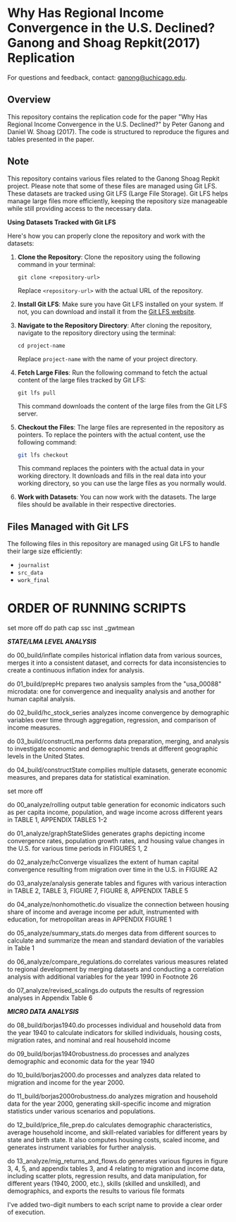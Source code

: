 # Why Has Regional Income Convergence in the U.S. Declined? Ganong and Shoag Repkit(2017) Replication

For questions and feedback, contact: ganong@uchicago.edu.

## Overview

This repository contains the replication code for the paper "Why Has Regional Income Convergence in the U.S. Declined?" by Peter Ganong and Daniel W. Shoag (2017). The code is structured to reproduce the figures and tables presented in the paper.


## Note
This repository contains various files related to the Ganong Shoag Repkit project. Please note that some of these files are managed using Git LFS. These datasets are tracked using Git LFS (Large File Storage). Git LFS helps manage large files more efficiently, keeping the repository size manageable while still providing access to the necessary data.

**Using Datasets Tracked with Git LFS**

 
Here's how you can properly clone the repository and work with the datasets:

1. **Clone the Repository**:
   Clone the repository using the following command in your terminal:

   ```
   git clone <repository-url>
   ```

   Replace `<repository-url>` with the actual URL of the repository.

2. **Install Git LFS**:
   Make sure you have Git LFS installed on your system. If not, you can download and install it from the [Git LFS website](https://git-lfs.com/).

3. **Navigate to the Repository Directory**:
   After cloning the repository, navigate to the repository directory using the terminal:

   ```
   cd project-name
   ```

   Replace `project-name` with the name of your project directory.

4. **Fetch Large Files**:
   Run the following command to fetch the actual content of the large files tracked by Git LFS:

   ```
   git lfs pull
   ```

   This command downloads the content of the large files from the Git LFS server.

5. **Checkout the Files**:
   The large files are represented in the repository as pointers. To replace the pointers with the actual content, use the following command:

   ```sh
   git lfs checkout
   ```

   This command replaces the pointers with the actual data in your working directory. It downloads and fills in the real data into your working directory, so you can use the large files as you normally would.

6. **Work with Datasets**:
   You can now work with the datasets. The large files should be available in their respective directories.



## Files Managed with Git LFS

The following files in this repository are managed using Git LFS to handle their large size efficiently:

- `journalist`
- `src_data`
- `work_final`

# ORDER OF RUNNING SCRIPTS

set more off
do path
cap ssc inst _gwtmean

***STATE/LMA LEVEL ANALYSIS***

do 00_build/inflate compiles historical inflation data from various sources, merges it into a consistent dataset, and corrects for data inconsistencies to create a continuous inflation index for analysis.

do 01_build/prepHc prepares two analysis samples from the "usa_00088" microdata: one for convergence and inequality analysis and another for human capital analysis.

do 02_build/hc_stock_series analyzes income convergence by demographic variables over time through aggregation, regression, and comparison of income measures.

do 03_build/constructLma performs data preparation, merging, and analysis to investigate economic and demographic trends at different geographic levels in the United States.

do 04_build/constructState compilies multiple datasets, generate economic measures, and prepares data for statistical examination.

set more off

do 00_analyze/rolling output table generation for economic indicators such as per capita income, population, and wage income across different years in TABLE 1, APPENDIX TABLES 1-2

do 01_analyze/graphStateSlides generates graphs depicting income convergence rates, population growth rates, and housing value changes in the U.S. for various time periods in FIGURES 1, 2

do 02_analyze/hcConverge visualizes the extent of human capital convergence resulting from migration over time in the U.S. in FIGURE A2

do 03_analyze/analysis generate tables and figures with various interaction in TABLE 2, TABLE 3, FIGURE 7, FIGURE 8, APPENDIX TABLE 5

do 04_analyze/nonhomothetic.do visualize the connection between housing share of income and average income per adult, instrumented with education, for metropolitan areas in APPENDIX FIGURE 1 

do 05_analyze/summary_stats.do merges data from different sources to calculate and summarize the mean and standard deviation of the variables in Table 1

do 06_analyze/compare_regulations.do correlates various measures related to regional development by merging datasets and conducting a correlation analysis with additional variables for the year 1990 in Footnote 26

do 07_analyze/revised_scalings.do outputs the results of regression analyses in Appendix Table 6

***MICRO DATA ANALYSIS***

do 08_build/borjas1940.do processes individual and household data from the year 1940 to calculate indicators for skilled individuals, housing costs, migration rates, and nominal and real household income

do 09_build/borjas1940robustness.do processes and analyzes demographic and economic data for the year 1940

do 10_build/borjas2000.do processes and analyzes data related to migration and income for the year 2000.

do 11_build/borjas2000robustness.do analyzes migration and household data for the year 2000, generating skill-specific income and migration statistics under various scenarios and populations.

do 12_build/price_file_prep.do calculates demographic characteristics, average household income, and skill-related variables for different years  by state and birth state. It also computes housing costs, scaled income, and generates instrument variables for further analysis.

do 13_analyze/mig_returns_and_flows.do generates various figures in figure 3, 4, 5, and appendix tables 3, and 4 relating to migration and income data, including scatter plots, regression results, and data manipulation, for different years (1940, 2000, etc.), skills (skilled and unskilled), and demographics, and exports the results to various file formats

I've added two-digit numbers to each script name to provide a clear order of execution.
